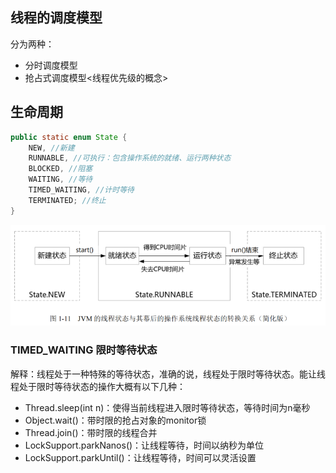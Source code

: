 ## 线程的调度模型

分为两种：

- 分时调度模型
- 抢占式调度模型<线程优先级的概念>

## 生命周期

```java
public static enum State {
    NEW, //新建
    RUNNABLE, //可执行：包含操作系统的就绪、运行两种状态
    BLOCKED, //阻塞
    WAITING, //等待
    TIMED_WAITING, //计时等待
    TERMINATED; //终止
}
```

![](images\image-20230226120857373.png)

### TIMED_WAITING 限时等待状态

解释：线程处于一种特殊的等待状态，准确的说，线程处于限时等待状态。能让线程处于限时等待状态的操作大概有以下几种：

- Thread.sleep(int n)：使得当前线程进入限时等待状态，等待时间为n毫秒
- Object.wait()：带时限的抢占对象的monitor锁
- Thread.join()：带时限的线程合并
- LockSupport.parkNanos()：让线程等待，时间以纳秒为单位
- LockSupport.parkUntil()：让线程等待，时间可以灵活设置

